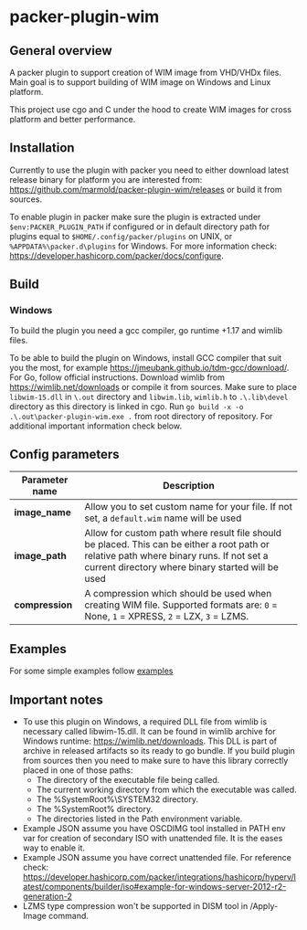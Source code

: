 # packer-plugin-wim

## General overview

A packer plugin to support creation of WIM image from VHD/VHDx files. Main goal is to support building of WIM image on Windows and Linux platform.

This project use cgo and C under the hood to create WIM images for cross platform and better performance.

## Installation

Currently to use the plugin with packer you need to either download latest release binary for platform you are interested from: https://github.com/marmold/packer-plugin-wim/releases or build it from sources.

To enable plugin in packer make sure the plugin is extracted under `$env:PACKER_PLUGIN_PATH` if configured or in default directory path for plugins equal to `$HOME/.config/packer/plugins` on UNIX, or `%APPDATA%\packer.d\plugins` for Windows. For more information check: https://developer.hashicorp.com/packer/docs/configure.

## Build

### Windows

To build the plugin you need a gcc compiler, go runtime +1.17 and wimlib files.

To be able to build the plugin on Windows, install GCC compiler that suit you the most, for example  https://jmeubank.github.io/tdm-gcc/download/. For Go, follow official instructions. Download wimlib from https://wimlib.net/downloads or compile it from sources. Make sure to place `libwim-15.dll` in `\.out` directory and `libwim.lib`, `wimlib.h` to `.\.lib\devel` directory as this directory is linked in cgo. Run `go build -x -o .\.out\packer-plugin-wim.exe .` from root directory of repository. For additional important information check below.

## Config parameters

| Parameter name |  Description                                                                                 |
| -------------- |  ------------------------------------------------------------------------------------------- |
| **image_name** |  Allow you to set custom name for your file. If not set, a `default.wim` name will be used   |
| **image_path** |  Allow for custom path where result file should be placed. This can be either a root path or relative path where binary runs. If not set a current directory where binary started will be used                                   |
| **compression**|  A compression which should be used when creating WIM file. Supported formats are: `0` = None, `1` = XPRESS, `2` = LZX, `3` = LZMS.                                                                                                |

## Examples

For some simple examples follow [examples](examples/examples.md)

## Important notes

- To use this plugin on Windows, a required DLL file from wimlib is necessary called libwim-15.dll. It can be found in wimlib archive for Windows runtime: https://wimlib.net/downloads. This DLL is part of archive in released artifacts so its ready to go bundle. If you build plugin from sources then you need to make sure to have this library correctly placed in one of those paths:
    - The directory of the executable file being called.
    - The current working directory from which the executable was called.
    - The %SystemRoot%\SYSTEM32 directory.
    - The %SystemRoot% directory.
    - The directories listed in the Path environment variable.
- Example JSON assume you have OSCDIMG tool installed in PATH env var for creation of secondary ISO with unattended file. It is the eases way to enable it.
- Example JSON assume you have correct unattended file. For reference check: https://developer.hashicorp.com/packer/integrations/hashicorp/hyperv/latest/components/builder/iso#example-for-windows-server-2012-r2-generation-2
- LZMS type compression won't be supported in DISM tool in /Apply-Image command.
